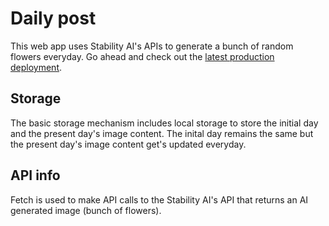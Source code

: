 # Daily post

This web app uses Stability AI's APIs to generate a bunch of random flowers everyday. Go ahead and check out the [latest production deployment](https://daily-post-image-generator.vercel.app/).

## Storage

The basic storage mechanism includes local storage to store the initial day and the present day's image content. The inital day remains the same but the present day's image content get's updated everyday.

## API info

Fetch is used to make API calls to the Stability AI's API that returns an AI generated image (bunch of flowers).

